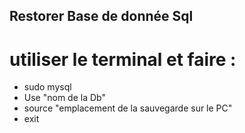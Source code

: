 ## Restorer Base de donnée Sql

# utiliser le terminal et faire : 
- sudo mysql
- Use "nom de la Db" 
- source "emplacement de la sauvegarde sur le PC"
- exit

